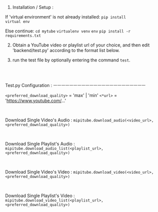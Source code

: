 1. Installation / Setup :

If 'virtual environment' is not already installed:
<code>pip install virtual env</code>

Else continue:
<code>cd mytube</code>
<code>virtualenv venv</code>
<code>env</code>
<code>pip install -r requirements.txt</code>

2. Obtain a YouTube video or playlist url of your choice, and then edit 'backend/test.py' according to the format list below.

3. run the test file by optionally entering the command <code>test</code>.

<br/><br/>

Test.py Configuration :
ㅡㅡㅡㅡㅡㅡㅡㅡㅡㅡㅡㅡㅡㅡㅡㅡㅡㅡㅡㅡㅡㅡㅡ

<code><preferred_download_quality></code> = 'max' | 'min'
<code><\*url></code> = 'https://www.youtube.com/...'

<br/>

Download Single Video's Audio :
<code>mipitube.download_audio(<video_url>, <preferred_download_quality>)</code>

<br/>

Download Single Playlist's Audio :
<code>mipitube.download_audio_list(<playlist_url>, <preferred_download_quality>)</code>

<br/>

Download Single Video's Video :
<code>mipitube.download_video(<video_url>, <preferred_download_quality>)</code>

<br/>

Download Single Playlist's Video :
<code>mipitube.download_video_list(<playlist_url>, <preferred_download_quality>)</code>
